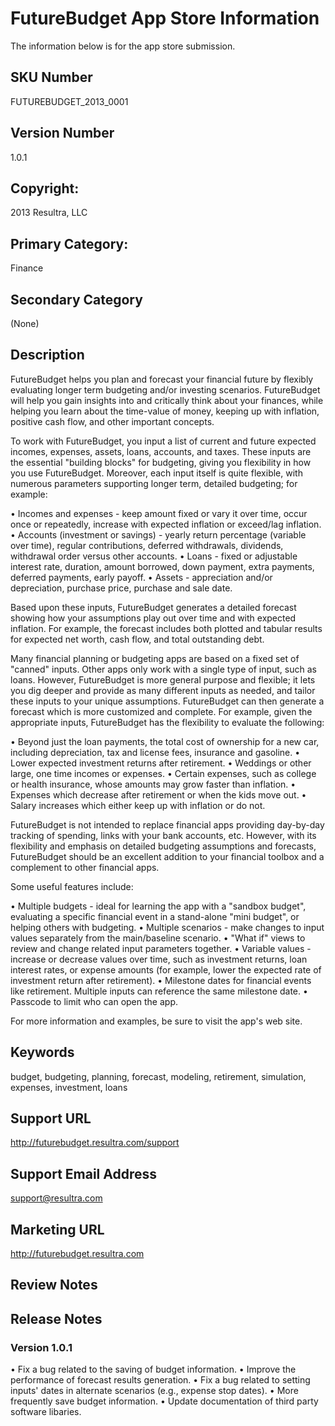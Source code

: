 # FutureBudget App Store Information

The information below is for the app store submission.

## SKU Number

FUTUREBUDGET_2013_0001

## Version Number

1.0.1

## Copyright:

2013 Resultra, LLC

## Primary Category: 

Finance

## Secondary Category

(None)

## Description

FutureBudget helps you plan and forecast your financial future by flexibly evaluating longer term budgeting and/or investing scenarios. FutureBudget will help you gain insights into and critically think about your finances, while helping you learn about the time-value of money, keeping up with inflation, positive cash flow, and other important concepts.

To work with FutureBudget, you input a list of current and future expected incomes, expenses, assets, loans, accounts, and taxes. These inputs are the essential "building blocks" for budgeting, giving you flexibility in how you use FutureBudget. Moreover, each input itself is quite flexible, with numerous parameters supporting longer term, detailed budgeting; for example:

• Incomes and expenses - keep amount fixed or vary it over time, occur once or repeatedly, increase with expected inflation or exceed/lag inflation.
• Accounts (investment or savings) - yearly return percentage (variable over time), regular contributions, deferred withdrawals, dividends, withdrawal order versus other accounts.
• Loans - fixed or adjustable interest rate, duration, amount borrowed, down payment, extra payments, deferred payments, early payoff.
• Assets - appreciation and/or depreciation, purchase price, purchase and sale date.

Based upon these inputs, FutureBudget generates a detailed forecast showing how your assumptions play out over time and with expected inflation. For example, the forecast includes both plotted and tabular results for expected net worth, cash flow, and total outstanding debt.

Many financial planning or budgeting apps are based on a fixed set of "canned" inputs. Other apps only work with a single type of input, such as loans. However, FutureBudget is more general purpose and flexible; it lets you dig deeper and provide as many different inputs as needed, and tailor these inputs to your unique assumptions. FutureBudget can then generate a forecast which is more customized and complete. For example, given the appropriate inputs, FutureBudget has the flexibility to evaluate the following:

• Beyond just the loan payments, the total cost of ownership for a new car, including depreciation, tax and license fees, insurance and gasoline.
• Lower expected investment returns after retirement.
• Weddings or other large, one time incomes or expenses.
• Certain expenses, such as college or health insurance, whose amounts may grow faster than inflation.
• Expenses which decrease after retirement or when the kids move out.
• Salary increases which either keep up with inflation or do not.

FutureBudget is not intended to replace financial apps providing day-by-day tracking of spending, links with your bank accounts, etc. However, with its flexibility and emphasis on detailed budgeting assumptions and forecasts, FutureBudget should be an excellent addition to your financial toolbox and a complement to other financial apps.

Some useful features include:

• Multiple budgets - ideal for learning the app with a "sandbox budget", evaluating a specific financial event in a stand-alone "mini budget", or helping others with budgeting.
• Multiple scenarios - make changes to input values separately from the main/baseline scenario.
• "What if" views to review and change related input parameters together.
• Variable values - increase or decrease values over time, such as investment returns, loan interest rates, or expense amounts (for example, lower the expected rate of investment return after retirement).
• Milestone dates for financial events like retirement. Multiple inputs can reference the same milestone date.
• Passcode to limit who can open the app.

For more information and examples, be sure to visit the app's web site.

## Keywords

budget, budgeting, planning, forecast, modeling, retirement, simulation, expenses, investment, loans

## Support URL

http://futurebudget.resultra.com/support

## Support Email Address

support@resultra.com

## Marketing URL

http://futurebudget.resultra.com

## Review Notes

## Release Notes

### Version 1.0.1

• Fix a bug related to the saving of budget information.
• Improve the performance of forecast results generation.
• Fix a bug related to setting inputs' dates in alternate scenarios (e.g., expense stop dates).
• More frequently save budget information.
• Update documentation of third party software libaries.

